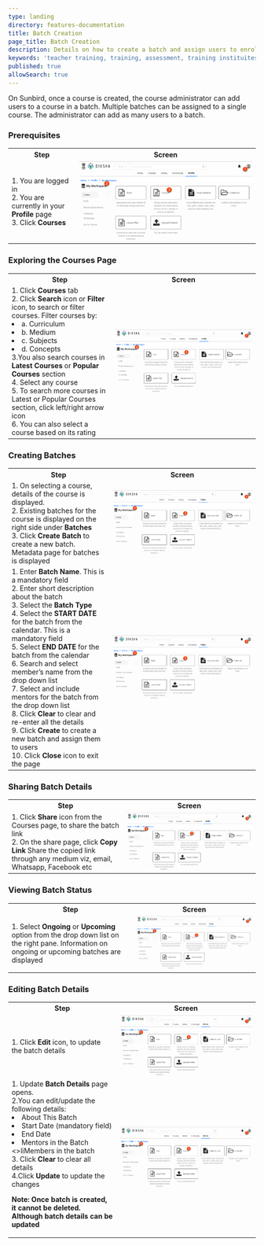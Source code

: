 ```yaml
---
type: landing
directory: features-documentation
title: Batch Creation
page_title: Batch Creation
description: Details on how to create a batch and assign users to enroll in a course
keywords: 'teacher training, training, assessment, training instituites, teacher educator, course, course compiling, create course, adding resource to course, batches, assign batches, ope course'
published: true
allowSearch: true
---
```


On Sunbird, once a course is created, the course administrator can add users to a course in a batch. Multiple batches can be assigned to a single course. The administrator can add as many users to a batch. 

### Prerequisites
<table>
  <tr>
    <th>Step</th>
    <th>Screen</th>
  </tr>
  <tr>
    <td>1. You are logged in <br>2. You are currently in your <strong>Profile</strong> page <br>3. Click <strong>Courses</strong>
       </td>
      <td><img src="pages/features-documentation/images/course_workspace.png"></td>
  </tr>
  </table>
  
  ### Exploring the Courses Page
  <table>
  <tr>
    <th>Step</th>
    <th>Screen</th>
  </tr>
  <tr>
    <td>1. Click <strong>Courses</strong> tab <br>2. Click <strong>Search</strong> icon or <strong>Filter</strong> icon,  to search or filter courses. Filter courses by: <li>a. Curriculum <li>b. Medium <li>c. Subjects <li>d. Concepts <br>3.You  also search courses  in <strong>Latest Courses</strong> or <strong>Popular Courses</strong> section <br>4. Select any course <br>5. To search more courses in Latest or Popular Courses section, click left/right arrow icon <br>6. You can also select a course based on its rating 
         </td>
      <td><img src="pages/features-documentation/images/course_workspace.png"></td>
  </tr>
  </table>
  
  
### Creating Batches
<table>
  <tr>
    <th>Step</th>
    <th>Screen</th>
  </tr>
  <tr>
    <td>1. On selecting a course, details of the course is displayed. <br>2. Existing batches for the course is displayed on the right side under <strong>Batches</strong> <br>3. Click <strong>Create Batch</strong> to create a new batch. Metadata page for batches is displayed
         </td>
      <td><img src="pages/features-documentation/images/course_workspace.png"></td>
  </tr>
  <tr>
    <td>1. Enter <strong>Batch Name</strong>. This is a mandatory field <br>2. Enter short description about the batch <br>3. Select the <strong>Batch Type</strong> <br>4. Select the <strong>START DATE</strong> for the batch from the calendar. This is a mandatory field <br>5. Select <strong>END DATE</strong> for the batch from the calendar <br>6. Search and select member’s name from the drop down list  
<br>7. Select and include mentors for the batch from the drop down list <br>8. Click <strong>Clear</strong> to clear and re-enter all the details <br>9. Click <strong>Create</strong> to create a new batch and assign them to users <br>10. Click <strong>Close</strong> icon to exit the page
         </td>
      <td><img src="pages/features-documentation/images/course_workspace.png"></td>
  </tr>
  </table>

### Sharing Batch Details
<table>
<tr>
  <th>Step</th>
  <th>Screen</th>
  </tr>
  <tr>
    <td>1. Click <strong>Share</strong> icon from the Courses page, to share the batch link <br>2. On the share page, click <strong>Copy Link</strong> Share the copied link through any medium viz, email, Whatsapp, Facebook etc
         </td>
      <td><img src="pages/features-documentation/images/course_workspace.png"></td>
  </tr>
  </table>
  
  ### Viewing Batch Status
  <table>
  <tr>
    <th>Step</th>
    <th>Screen</th>
  </tr>
  <tr>
    <td>1. Select <strong>Ongoing</strong> or <strong>Upcoming</strong> option from the drop down list on the right pane.  Information on ongoing or upcoming batches are displayed
         </td>
      <td><img src="pages/features-documentation/images/course_workspace.png"></td>
  </tr>
  </table>
  
 ### Editing Batch Details
 <table>
  <tr>
    <th>Step</th>
    <th>Screen</th>
  </tr>
  <tr>
    <td>1. Click <strong>Edit</strong> icon, to update the batch details 
         </td>
      <td><img src="pages/features-documentation/images/course_workspace.png"></td>
  </tr>
  <tr>
    <td>1. Update <strong>Batch Details</strong>  page opens. <br>2.You can edit/update the following details: <li> About This Batch 
<li> Start Date (mandatory field) <li>End Date <li>Mentors in the Batch <>liMembers in the batch <br>3. Click <strong>Clear</strong> to clear all details <br>4.Click <strong>Update</strong> to update the changes

****Note: 
Once batch is created, it cannot be deleted. Although batch details can be updated****
         </td>
      <td><img src="pages/features-documentation/images/course_workspace.png"></td>
  </tr>
  </table>
